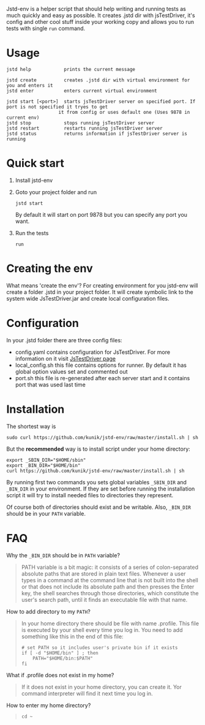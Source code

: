 Jstd-env is a helper script that should help writing and running tests as much quickly and easy as possible.
It creates .jstd dir with jsTestDriver, it's config and other cool stuff inside your working copy and
allows you to run tests with single `run` command.

Usage
=====
    jstd help            prints the current message

    jstd create          creates .jstd dir with virtual environment for you and enters it
    jstd enter           enters current virtual environment

    jstd start [<port>]  starts jsTestDriver server on specified port. If port is not specified it tryes to get
                       it from config or uses default one (Uses 9878 in current env)
    jstd stop            stops running jsTestDriver server
    jstd restart         restarts running jsTestDriver server
    jstd status          returns information if jsTestDriver server is running


Quick start
===========

1.  Install jstd-env
2.  Goto your project folder and run

        jstd start

    By default it will start on port 9878 but you can specify any port you want.
3.  Run the tests

        run

Creating the env
================
What means 'create the env'?
For creating environment for you jstd-env will create a folder .jstd in your project folder.
It will create symbolic link to the system wide JsTestDriver.jar and create local configuration files.

Configuration
=============
In your .jstd folder there are three config files:

*  config.yaml contains configuration for JsTestDriver. For more information on it visit [JsTestDriver page](http://code.google.com/p/js-test-driver/wiki/ConfigurationFile "ConfigurationFile - js-test-driver")
*  local_config.sh this file contains options for runner. By default it has global option values set and commented out
*  port.sh this file is re-generated after each server start and it contains port that was used last time

Installation
============
The shortest way is

    sudo curl https://github.com/kunik/jstd-env/raw/master/install.sh | sh

But the **recommended** way is to install script under your home directory:

    export _SBIN_DIR="$HOME/sbin"
    export _BIN_DIR="$HOME/bin"
    curl https://github.com/kunik/jstd-env/raw/master/install.sh | sh

By running first two commands you sets global variables `_SBIN_DIR` and `_BIN_DIR` in your environment. If they are set before
running the installation script it will try to install needed files to directories they represent.

Of course both of directories should exist and be writable. Also, `_BIN_DIR` should be in your `PATH` variable.

FAQ
===

Why the `_BIN_DIR` should be in `PATH` variable?

> PATH variable is a bit magic: it consists of a series of colon-separated absolute paths that are stored in plain text
> files. Whenever a user types in a command at the command line that is not built into the shell or that does not include
> its absolute path and then presses the Enter key, the shell searches through those directories, which constitute
> the user's search path, until it finds an executable file with that name.

How to add directory to my `PATH`?

> In your home directory there should be file with name .profile. This file is executed by your shell every time you log in.
> You need to add something like this in the end of this file:
>
>     # set PATH so it includes user's private bin if it exists
>     if [ -d "$HOME/bin" ] ; then
>         PATH="$HOME/bin:$PATH"
>     fi

What if .profile does not exist in my home?

> If it does not exist in your home directory, you can create it. Yor command interpreter will find it next time you log in.

How to enter my home directory?

>     cd ~

